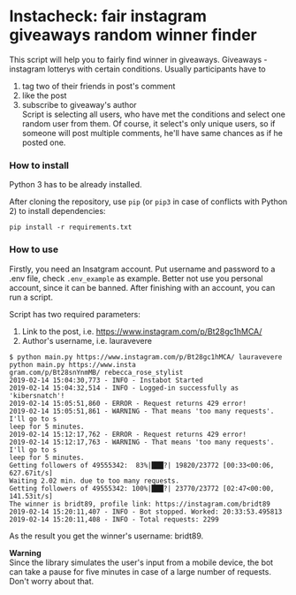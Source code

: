 # Instacheck: fair instagram giveaways random winner finder

This script will help you to fairly find winner in giveaways. Giveaways - instagram lotterys with certain conditions. Usually participants have to  
1. tag two of their friends in post's comment
2. like the post
3. subscribe to giveaway's author  
Script is selecting all users, who have met the conditions and select one random user from them. Of course, it select's only unique users, so if someone will post multiple comments, he'll have same chances as if he posted one.

### How to install

Python 3 has to be already installed.  
  
After cloning the repository, use `pip` (or `pip3` in case of conflicts with Python 2) to install dependencies:
```
pip install -r requirements.txt
```

### How to use

Firstly, you need an Insatgram account. Put username and password to a .env file, check ```.env_example``` as example. Better not use you personal account, since it can be banned. After finishing with an account, you can run a script.  
  
Script has two required parameters: 
1. Link to the post, i.e. https://www.instagram.com/p/Bt28gc1hMCA/
2. Author's username, i.e. lauravevere
```
$ python main.py https://www.instagram.com/p/Bt28gc1hMCA/ lauravevere
python main.py https://www.insta
gram.com/p/Bt28snYnmMB/ rebecca_rose_stylist
2019-02-14 15:04:30,773 - INFO - Instabot Started
2019-02-14 15:04:32,514 - INFO - Logged-in successfully as 'kibersnatch'!
2019-02-14 15:05:51,860 - ERROR - Request returns 429 error!
2019-02-14 15:05:51,861 - WARNING - That means 'too many requests'. I'll go to s
leep for 5 minutes.
2019-02-14 15:12:17,762 - ERROR - Request returns 429 error!
2019-02-14 15:12:17,763 - WARNING - That means 'too many requests'. I'll go to s
leep for 5 minutes.
Getting followers of 49555342:  83%|███?| 19820/23772 [00:33<00:06, 627.67it/s]
Waiting 2.02 min. due to too many requests.
Getting followers of 49555342: 100%|███?| 23770/23772 [02:47<00:00, 141.53it/s]
The winner is bridt89, profile link: https://instagram.com/bridt89
2019-02-14 15:20:11,407 - INFO - Bot stopped. Worked: 20:33:53.495813
2019-02-14 15:20:11,408 - INFO - Total requests: 2299
```  
As the result you get the winner's username: bridt89.  
  
**Warning**  
Since the library simulates the user's input from a mobile device, the bot can take a pause for five minutes in case of a large number of requests. Don't worry about that.